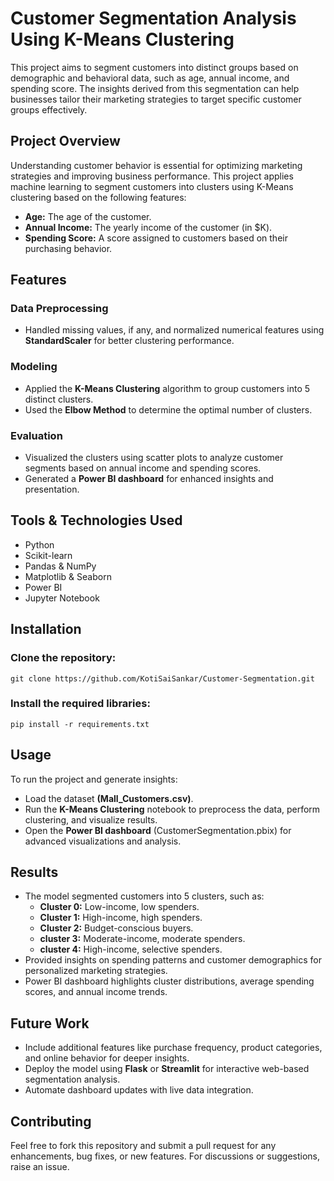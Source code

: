 # Customer Segmentation Analysis Using K-Means Clustering
This project aims to segment customers into distinct groups based on demographic and behavioral data, such as age, annual income, and spending score. The insights derived from this segmentation can help businesses tailor their marketing strategies to target specific customer groups effectively.


## Project Overview
Understanding customer behavior is essential for optimizing marketing strategies and improving business performance. This project applies machine learning to segment customers into clusters using K-Means clustering based on the following features:

- **Age:** The age of the customer.
- **Annual Income:** The yearly income of the customer (in $K).
- **Spending Score:** A score assigned to customers based on their purchasing behavior.


## Features
### Data Preprocessing
- Handled missing values, if any, and normalized numerical features using **StandardScaler** for better clustering performance.
### Modeling
- Applied the **K-Means Clustering** algorithm to group customers into 5 distinct clusters.
- Used the **Elbow Method** to determine the optimal number of clusters.
### Evaluation
- Visualized the clusters using scatter plots to analyze customer segments based on annual income and spending scores.
- Generated a **Power BI dashboard** for enhanced insights and presentation.


## Tools & Technologies Used
- Python
- Scikit-learn
- Pandas & NumPy
- Matplotlib & Seaborn
- Power BI
- Jupyter Notebook


## Installation
### Clone the repository:
```
git clone https://github.com/KotiSaiSankar/Customer-Segmentation.git

```

### Install the required libraries:
```
pip install -r requirements.txt

```

## Usage
To run the project and generate insights:

- Load the dataset **(Mall_Customers.csv)**.
- Run the **K-Means Clustering** notebook to preprocess the data, perform clustering, and visualize results.
- Open the **Power BI dashboard** (CustomerSegmentation.pbix) for advanced visualizations and analysis.


## Results
- The model segmented customers into 5 clusters, such as:
  - **Cluster 0:** Low-income, low spenders.
  - **Cluster 1:** High-income, high spenders.
  - **Cluster 2:** Budget-conscious buyers.
  - **cluster 3:** Moderate-income, moderate spenders.
  - **cluster 4:** High-income, selective spenders.
- Provided insights on spending patterns and customer demographics for personalized marketing strategies.
- Power BI dashboard highlights cluster distributions, average spending scores, and annual income trends.


## Future Work
- Include additional features like purchase frequency, product categories, and online behavior for deeper insights.
- Deploy the model using **Flask** or **Streamlit** for interactive web-based segmentation analysis.
- Automate dashboard updates with live data integration.


## Contributing
Feel free to fork this repository and submit a pull request for any enhancements, bug fixes, or new features. For discussions or suggestions, raise an issue.
